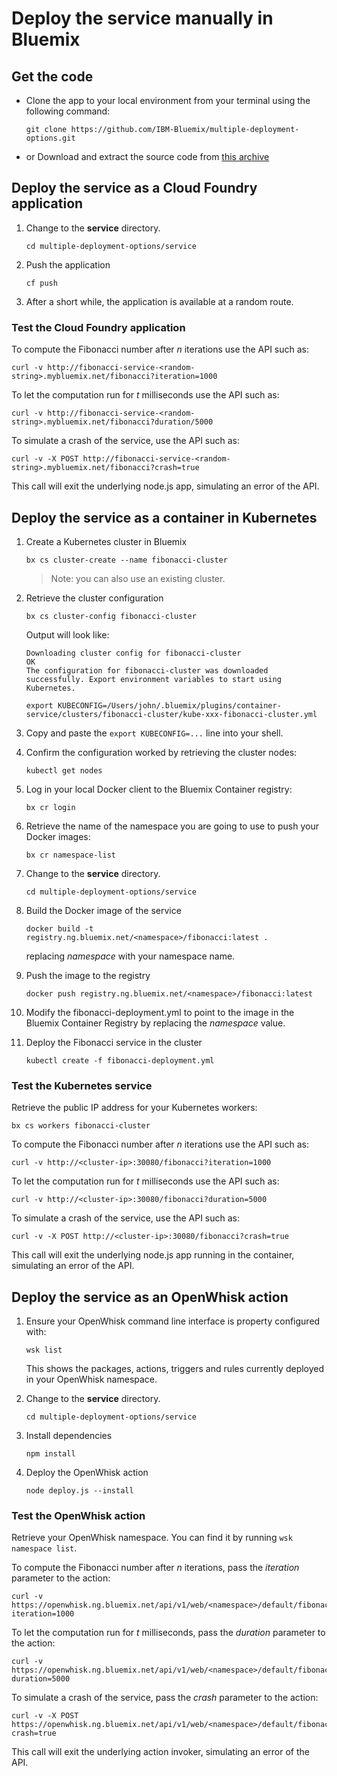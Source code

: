 # Deploy the service manually in Bluemix

## Get the code

* Clone the app to your local environment from your terminal using the following command:

   ```
   git clone https://github.com/IBM-Bluemix/multiple-deployment-options.git
   ```

* or Download and extract the source code from [this archive](https://github.com/IBM-Bluemix/multiple-deployment-options/archive/master.zip)

## Deploy the service as a Cloud Foundry application

1. Change to the **service** directory.

   ```
   cd multiple-deployment-options/service
   ```

1. Push the application

   ```
   cf push
   ```

1. After a short while, the application is available at a random route.

### Test the Cloud Foundry application

To compute the Fibonacci number after *n* iterations use the API such as:

   ```
   curl -v http://fibonacci-service-<random-string>.mybluemix.net/fibonacci?iteration=1000
   ```

To let the computation run for *t* milliseconds use the API such as:

   ```
   curl -v http://fibonacci-service-<random-string>.mybluemix.net/fibonacci?duration/5000
   ```

To simulate a crash of the service, use the API such as:

   ```
   curl -v -X POST http://fibonacci-service-<random-string>.mybluemix.net/fibonacci?crash=true
   ```

This call will exit the underlying node.js app, simulating an error of the API.

## Deploy the service as a container in Kubernetes

1. Create a Kubernetes cluster in Bluemix

   ```
   bx cs cluster-create --name fibonacci-cluster
   ```

   > Note: you can also use an existing cluster.

1. Retrieve the cluster configuration

   ```
   bx cs cluster-config fibonacci-cluster
   ```

   Output will look like:

   ```
   Downloading cluster config for fibonacci-cluster
   OK
   The configuration for fibonacci-cluster was downloaded successfully. Export environment variables to start using Kubernetes.

   export KUBECONFIG=/Users/john/.bluemix/plugins/container-service/clusters/fibonacci-cluster/kube-xxx-fibonacci-cluster.yml
   ```

1. Copy and paste the `export KUBECONFIG=...` line into your shell.

1. Confirm the configuration worked by retrieving the cluster nodes:

   ```
   kubectl get nodes
   ```

1. Log in your local Docker client to the Bluemix Container registry:

   ```
   bx cr login
   ```

1. Retrieve the name of the namespace you are going to use to push your Docker images:

   ```
   bx cr namespace-list
   ```

1. Change to the **service** directory.

   ```
   cd multiple-deployment-options/service
   ```

1. Build the Docker image of the service

   ```
   docker build -t registry.ng.bluemix.net/<namespace>/fibonacci:latest .
   ```

   replacing *namespace* with your namespace name.

1. Push the image to the registry

   ```
   docker push registry.ng.bluemix.net/<namespace>/fibonacci:latest
   ```

1. Modify the fibonacci-deployment.yml to point to the image in the Bluemix Container Registry by replacing the *namespace* value.

1. Deploy the Fibonacci service in the cluster

   ```
   kubectl create -f fibonacci-deployment.yml
   ```

### Test the Kubernetes service

Retrieve the public IP address for your Kubernetes workers:

   ```
   bx cs workers fibonacci-cluster
   ```

To compute the Fibonacci number after *n* iterations use the API such as:

   ```
   curl -v http://<cluster-ip>:30080/fibonacci?iteration=1000
   ```

To let the computation run for *t* milliseconds use the API such as:

   ```
   curl -v http://<cluster-ip>:30080/fibonacci?duration=5000
   ```

To simulate a crash of the service, use the API such as:

   ```
   curl -v -X POST http://<cluster-ip>:30080/fibonacci?crash=true
   ```

This call will exit the underlying node.js app running in the container, simulating an error of the API.

## Deploy the service as an OpenWhisk action

1. Ensure your OpenWhisk command line interface is property configured with:

   ```
   wsk list
   ```

   This shows the packages, actions, triggers and rules currently deployed in your OpenWhisk namespace.

1. Change to the **service** directory.

   ```
   cd multiple-deployment-options/service
   ```

1. Install dependencies

   ```
   npm install
   ```

1. Deploy the OpenWhisk action

   ```
   node deploy.js --install
   ```

### Test the OpenWhisk action

Retrieve your OpenWhisk namespace. You can find it by running `wsk namespace list`.

To compute the Fibonacci number after *n* iterations, pass the *iteration* parameter to the action:

   ```
   curl -v https://openwhisk.ng.bluemix.net/api/v1/web/<namespace>/default/fibonacci?iteration=1000
   ```

To let the computation run for *t* milliseconds, pass the *duration* parameter to the action:

   ```
   curl -v https://openwhisk.ng.bluemix.net/api/v1/web/<namespace>/default/fibonacci?duration=5000
   ```

To simulate a crash of the service, pass the *crash* parameter to the action:

   ```
   curl -v -X POST https://openwhisk.ng.bluemix.net/api/v1/web/<namespace>/default/fibonacci?crash=true
   ```

This call will exit the underlying action invoker, simulating an error of the API.
